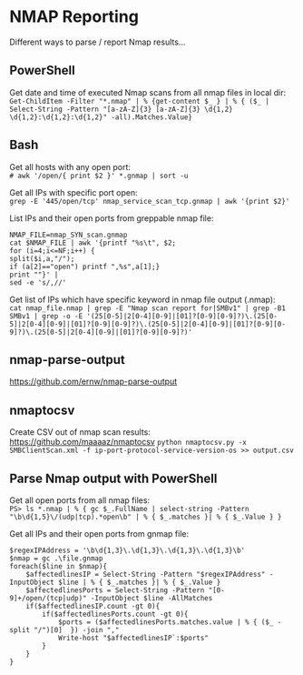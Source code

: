 # NMAP Reporting
Different ways to parse / report Nmap results...

## PowerShell
Get date and time of executed Nmap scans from all nmap files in local dir:   
`Get-ChildItem -Filter "*.nmap" | % {get-content $_ } | % { ($_ | Select-String -Pattern "[a-zA-Z]{3} [a-zA-Z]{3} \d{1,2} \d{1,2}:\d{1,2}:\d{1,2}" -all).Matches.Value}`   

## Bash
Get all hosts with any open port:   
`# awk '/open/{ print $2 }' *.gnmap | sort -u`   

Get all IPs with specific port open:   
`grep -E '445/open/tcp' nmap_service_scan_tcp.gnmap | awk '{print $2}'`   

List IPs and their open ports from greppable nmap file:   
```
NMAP_FILE=nmap_SYN_scan.gnmap
cat $NMAP_FILE | awk '{printf "%s\t", $2;
for (i=4;i<=NF;i++) {
split($i,a,"/");
if (a[2]=="open") printf ",%s",a[1];}
print ""}' |
sed -e 's/,//'
```   

Get list of IPs which have specific keyword in nmap file output (.nmap):   
`cat nmap_file.nmap | grep -E "Nmap scan report for|SMBv1" | grep -B1 SMBv1 | grep -o -E '(25[0-5]|2[0-4][0-9]|[01]?[0-9][0-9]?)\.(25[0-5]|2[0-4][0-9]|[01]?[0-9][0-9]?)\.(25[0-5]|2[0-4][0-9]|[01]?[0-9][0-9]?)\.(25[0-5]|2[0-4][0-9]|[01]?[0-9][0-9]?)'`   


## nmap-parse-output
https://github.com/ernw/nmap-parse-output   

## nmaptocsv
Create CSV out of nmap scan results: https://github.com/maaaaz/nmaptocsv
`python nmaptocsv.py -x SMBClientScan.xml -f ip-port-protocol-service-version-os >> output.csv`   

## Parse Nmap output with PowerShell
Get all open ports from all nmap files:   
`PS> ls *.nmap | % { gc $_.FullName | select-string -Pattern "\b\d{1,5}\/(udp|tcp).*open\b" | % { $_.matches }| % { $_.Value } }`   

Get all IPs and their open ports from gnmap file:   
``` 
$regexIPAddress = '\b\d{1,3}\.\d{1,3}\.\d{1,3}\.\d{1,3}\b'
$nmap = gc .\file.gnmap
foreach($line in $nmap){ 
    $affectedlinesIP = Select-String -Pattern "$regexIPAddress" -InputObject $line | % { $_.matches }| % { $_.Value }
    $affectedlinesPorts = Select-String -Pattern "[0-9]+/open/(tcp|udp)" -InputObject $line -AllMatches 
    if($affectedlinesIP.count -gt 0){
        if($affectedlinesPorts.count -gt 0){
            $ports = ($affectedlinesPorts.matches.value | % { ($_ -split "/")[0]  }) -join ","
            Write-host "$affectedlinesIP`:$ports"
        }
    } 
}
```   
